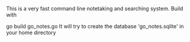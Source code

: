This is a very fast command line notetaking and searching system. Build with

go build go_notes.go
It will try to create the database 'go_notes.sqlite' in your home directory
